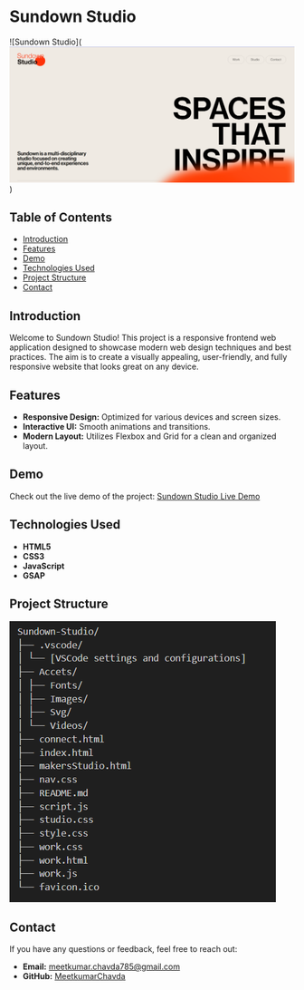 ﻿# Sundown Studio

![Sundown Studio](![alt text](image.png))

## Table of Contents

- [Introduction](#introduction)
- [Features](#features)
- [Demo](#demo)
- [Technologies Used](#technologies-used)
- [Project Structure](#project-structure)
- [Contact](#contact)

## Introduction

Welcome to Sundown Studio! This project is a responsive frontend web application designed to showcase modern web design techniques and best practices. The aim is to create a visually appealing, user-friendly, and fully responsive website that looks great on any device.

## Features

- **Responsive Design:** Optimized for various devices and screen sizes.
- **Interactive UI:** Smooth animations and transitions.
- **Modern Layout:** Utilizes Flexbox and Grid for a clean and organized layout.

## Demo

Check out the live demo of the project: [Sundown Studio Live Demo](https://meetkumarchavda.github.io/Sundown-Studio/)

## Technologies Used

- **HTML5**
- **CSS3**
- **JavaScript**
- **GSAP** 

## Project Structure
![alt text](image-1.png)

## Contact

If you have any questions or feedback, feel free to reach out:

- **Email:** meetkumar.chavda785@gmail.com
- **GitHub:** [MeetkumarChavda](https://github.com/MeetkumarChavda)
